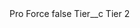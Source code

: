 <?xml version="1.0" encoding="UTF-8"?>
<CustomMetadata xmlns="http://soap.sforce.com/2006/04/metadata" xmlns:xsi="http://www.w3.org/2001/XMLSchema-instance" xmlns:xsd="http://www.w3.org/2001/XMLSchema">
    <label>Pro Force</label>
    <protected>false</protected>
    <values>
        <field>Tier__c</field>
        <value xsi:type="xsd:string">Tier 2</value>
    </values>
</CustomMetadata>
